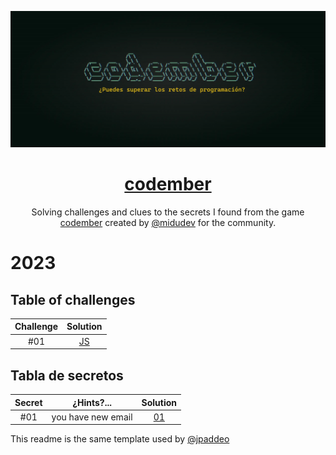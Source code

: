 <div align="center">

![Codember](./image/codember.webp)

# [codember](https://codember.dev)

Solving challenges and clues to the secrets I found from the game [codember](https://codember.dev/) created by [@midudev](https://github.com/midudev/) for the community.

</div>

# 2023

## Table of challenges

| Challenge |                                   Solution                                   |
| :-------: | :--------------------------------------------------------------------------: |
|    #01    | [JS](2023/challenge_01.js) |

## Tabla de secretos

| Secret |   ¿Hints?...      | Solution
| :-----: | :----------------: | :-------:
|   #01   | you have new email | [01](2023/mail_special.txt)

This readme is the same template used by [@jpaddeo](https://github.com/jpaddeo)
